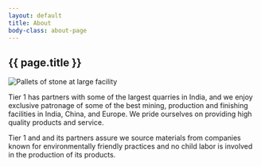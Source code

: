 ```yaml
---
layout: default
title: About
body-class: about-page
---
```

<section class="section-panel">
  <div class="container">
    <h1 class="section-heading">{{ page.title }}</h1>
    <img class="about-banner" src="{{site.url}}/assets/img/about-banner.png" alt="Pallets of stone at large facility">
    <p>
      Tier 1 has partners with some of the largest quarries in India, and we enjoy exclusive patronage of some of the best mining, production and finishing facilities in India, China, and Europe. We pride ourselves on providing high quality products and service.
    </p>
    <p>
      Tier 1 and and its partners assure we source materials from companies known for environmentally friendly practices and no child labor is involved in the production of its products.
    </p>
    <div class="row">
      <div class="">
      </div>
    </div>
  </div>
</section>